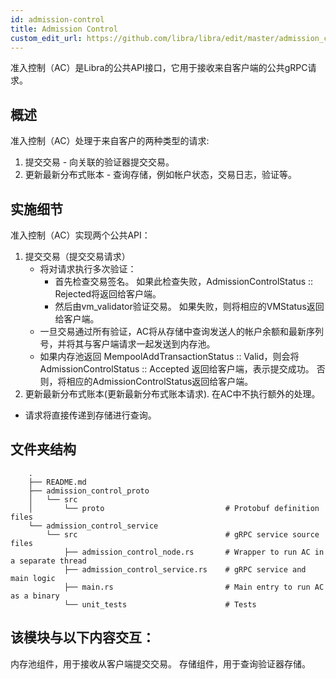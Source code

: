 ```yaml
---
id: admission-control
title: Admission Control
custom_edit_url: https://github.com/libra/libra/edit/master/admission_control/README.md
---
```


准入控制（AC）是Libra的公共API接口，它用于接收来自客户端的公共gRPC请求。

## 概述
准入控制（AC）处理于来自客户的两种类型的请求:
1. 提交交易  - 向关联的验证器提交交易。
2. 更新最新分布式账本 - 查询存储，例如帐户状态，交易日志，验证等。

## 实施细节
准入控制（AC）实现两个公共API：
1. 提交交易（提交交易请求）
    * 将对请求执行多次验证：
       * 首先检查交易签名。 如果此检查失败，AdmissionControlStatus :: Rejected将返回给客户端。
       * 然后由vm_validator验证交易。 如果失败，则将相应的VMStatus返回给客户端。
    * 一旦交易通过所有验证，AC将从存储中查询发送人的帐户余额和最新序列号，并将其与客户端请求一起发送到内存池。
    * 如果内存池返回 MempoolAddTransactionStatus :: Valid，则会将AdmissionControlStatus :: Accepted 返回给客户端，表示提交成功。 否则，将相应的AdmissionControlStatus返回给客户端。
2. 更新最新分布式账本(更新最新分布式账本请求). 在AC中不执行额外的处理。
* 请求将直接传递到存储进行查询。

## 文件夹结构
```
    .
    ├── README.md
    ├── admission_control_proto
    │   └── src
    │       └── proto                           # Protobuf definition files
    └── admission_control_service
        └── src                                 # gRPC service source files
            ├── admission_control_node.rs       # Wrapper to run AC in a separate thread
            ├── admission_control_service.rs    # gRPC service and main logic
            ├── main.rs                         # Main entry to run AC as a binary
            └── unit_tests                      # Tests
```

## 该模块与以下内容交互：
内存池组件，用于接收从客户端提交交易。
存储组件，用于查询验证器存储。
